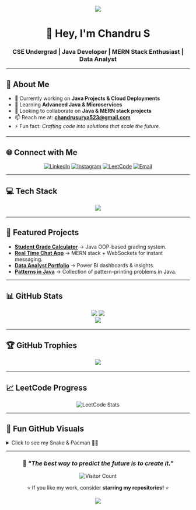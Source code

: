 <!-- HEADER -->
<div align="center">
  <img src="https://capsule-render.vercel.app/api?type=waving&color=gradient&height=120&section=header"/>
  
  # 👋 Hey, I'm Chandru S  
  ### CSE Undergrad | Java Developer | MERN Stack Enthusiast | Data Analyst
</div>

---

## 💫 About Me
- 🔭 Currently working on **Java Projects & Cloud Deployments**  
- 🌱 Learning **Advanced Java & Microservices**  
- 👯 Looking to collaborate on **Java & MERN stack projects**  
- 📫 Reach me at: **chandrusurya523@gmail.com**  
- ⚡ Fun fact: *Crafting code into solutions that scale the future.*  

---

## 🌐 Connect with Me
<div align="center">

[![LinkedIn](https://img.shields.io/badge/LinkedIn-0077B5?style=for-the-badge&logo=linkedin&logoColor=white)](https://www.linkedin.com/in/iam-chandru-selvam/)
[![Instagram](https://img.shields.io/badge/Instagram-E4405F?style=for-the-badge&logo=instagram&logoColor=white)](https://www.instagram.com/_druchan__official_/)
[![LeetCode](https://img.shields.io/badge/LeetCode-FFA116?style=for-the-badge&logo=leetcode&logoColor=black)](https://leetcode.com/Druchan_03)
[![Email](https://img.shields.io/badge/Email-D14836?style=for-the-badge&logo=gmail&logoColor=white)](mailto:chandrusurya523@gmail.com)

</div>

---

## 💻 Tech Stack
<div align="center">
  <img src="https://skillicons.dev/icons?i=html,css,js,java,react,nodejs,express,mongodb,mysql,docker,git,github,vscode,intellij" />
</div>

---

## 🚀 Featured Projects
- [**Student Grade Calculator**](https://github.com/iam-chandru-selvam/Student-Grade-Calculator) → Java OOP-based grading system.  
- [**Real Time Chat App**](https://github.com/iam-chandru-selvam/Real-Time-Chat-App) → MERN stack + WebSockets for instant messaging.  
- [**Data Analyst Portfolio**](https://github.com/iam-chandru-selvam/Data-Analyst-Portfolio) → Power BI dashboards & insights.  
- [**Patterns in Java**](https://github.com/iam-chandru-selvam/Patterns-in-Java) → Collection of pattern-printing problems in Java.  

---

## 📊 GitHub Stats
<div align="center">
  <img height="180em" src="https://github-readme-stats.vercel.app/api?username=iam-chandru-selvam&show_icons=true&theme=tokyonight&hide_border=true&count_private=true"/>
  <img height="180em" src="https://github-readme-stats.vercel.app/api/top-langs/?username=iam-chandru-selvam&theme=tokyonight&hide_border=true&layout=compact"/>
</div>

<div align="center">
  <img src="https://nirzak-streak-stats.vercel.app/?user=iam-chandru-selvam&theme=tokyonight&hide_border=true"/>
</div>

---

## 🏆 GitHub Trophies
<div align="center">
  <img src="https://github-profile-trophy.vercel.app/?username=iam-chandru-selvam&theme=tokyonight&no-frame=true&row=1&column=7"/>
</div>

---

## 📈 LeetCode Progress
<div align="center">
  <img src="https://leetcard.jacoblin.cool/Druchan_03?theme=dark&font=Noto%20Sans&ext=heatmap" alt="LeetCode Stats"/>
</div>

---

## 🐍 Fun GitHub Visuals
<details>
<summary>Click to see my Snake & Pacman 🐍👾</summary>
<br>

### 🐍 Snake eating my contributions
<img src="https://raw.githubusercontent.com/iam-chandru-selvam/iam-chandru-selvam/output/snake.svg" alt="Snake animation" />

### 👾 Pacman consuming commits
<picture>
  <source media="(prefers-color-scheme: light)" srcset="https://raw.githubusercontent.com/VIDAKHOSHPEY22/VIDAKHOSHPEY22/output/pacman-contribution-graph.svg">
  <source media="(prefers-color-scheme: dark)" srcset="https://raw.githubusercontent.com/VIDAKHOSHPEY22/VIDAKHOSHPEY22/output/pacman-contribution-graph-dark.svg">
  <img alt="pacman contribution graph" src="https://raw.githubusercontent.com/VIDAKHOSHPEY22/VIDAKHOSHPEY22/output/pacman-contribution-graph.svg">
</picture>

</details>

---

<div align="center">
  
### 💭 *"The best way to predict the future is to create it."*

![Visitor Count](https://visitor-badge.laobi.icu/badge?page_id=iam-chandru-selvam.iam-chandru-selvam&style=flat-square&color=0088cc)

⭐ If you like my work, consider **starring my repositories!** ⭐  

</div>

<!-- FOOTER -->
<div align="center">
  <img src="https://capsule-render.vercel.app/api?type=waving&color=gradient&height=100&section=footer"/>
</div>
